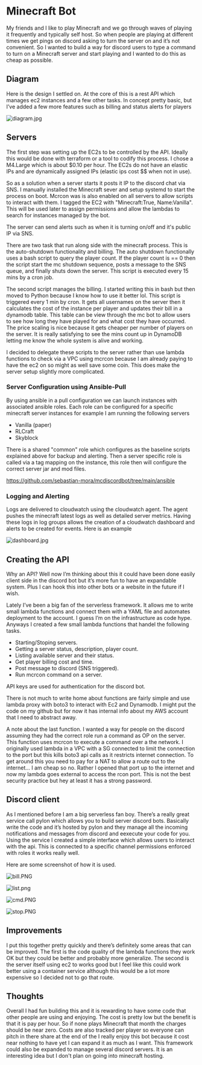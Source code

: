# Minecraft Bot

My friends and I like to play Minecraft and we go through waves of playing it frequently and typically self host. So when people are playing at different times we get pings on discord asking to turn the server on and it’s not convenient. So I wanted to build a way for discord users to type a command to turn on a Minecraft server and start playing and I wanted to do this as cheap as possible. 

## Diagram

Here is the design I settled on. At the core of this is a rest API which manages ec2 instances and a few other tasks. In concept pretty basic, but I’ve added a few more features such as billing and status alerts for players

![diagram.jpg](https://cdn.ruse.tech/imgs/aws-minecraft-bot/diagram.jpg)


## Servers

The first step was setting up the EC2s to be controlled by the API. Ideally this would be done with terraform or a tool to codify this process. I chose a M4.Large which is about $0.10 per hour. The EC2s do not have an elastic IPs and are dynamically assigned IPs (elastic ips cost $$ when not in use).

So as a solution when a server starts it posts it IP to the discord chat via SNS. I manually installed the Minecraft sever and setup systemd to start the process on boot. Mcrcon was is also enabled on all servers to allow scripts to interact with them. I tagged the EC2 with "Minecraft:True, Name:Vanilla". This will be used later to assign permissions and allow the lambdas to search for instances managed by the bot.

The server can send alerts such as when it is turning on/off and it's public IP via SNS.

There are two task that run along side with the minecraft process. This is the auto-shutdown functionality and billing. The auto shutdown functionally uses a bash script to query the player count. If the player count is == 0 then the script start the mc shutdown sequence, posts a message to the SNS queue, and finally shuts down the server. This script is executed every 15 mins by a cron job.

The second script manages the billing. I started writing this in bash but then moved to Python because I know how to use it better lol. This script is triggered every 1 min by cron. It gets all usernames on the server then it calculates the cost of the instance per player and updates their bill in a dynamodb table. This table can be view through the mc bot to allow users to see how long they have played for and what cost they have occurred. The price scaling is nice because it gets cheaper per number of players on the server. It is really satisfying to see the mins count up in DynamoDB letting me know the whole system is alive and working. 

I decided to delegate these scripts to the server rather than use lambda functions to check via a VPC using mcrcon because I am already paying to have the ec2 on so might as well save some coin. This does make the server setup slightly more complicated. 

### Server Configuration using Ansible-Pull

By using ansible in a pull configuration we can launch instances with associated ansible roles. Each role can be configured for a specific minecraft server instances for example I am running the following servers

* Vanilla (paper)
* RLCraft
* Skyblock

There is a shared "common" role which configures as the baseline scripts explained above for backup and alerting. Then a server specific role is called via a tag mapping on the instance, this role then will configure the correct server jar and mod files. 

https://github.com/sebastian-mora/mcdiscordbot/tree/main/ansible

### Logging and Alerting 

Logs are delivered to cloudwatch using the cloudwatch agent. The agent pushes the minecraft latest logs as well as detailed server metrics. Having these logs in log groups allows the creation of a cloudwatch dashboard and alerts to be created for events. Here is an example 

![dashboard.jpg](https://cdn.ruse.tech/imgs/aws-minecraft-bot/dashboard.jpg)


## Creating the API

Why an API? Well now I’m thinking about this it could have been done easily client side in the discord bot but it’s more fun to have an expandable system. Plus I can hook this into other bots or a website in the future if I wish.

Lately I’ve been a big fan of the serverless framework. It allows me to write small lambda functions and connect them with a YAML file and automates deployment to the account. I guess I’m on the infrastructure as code hype. Anyways I created a few small lambda functions that handel the following tasks.

* Starting/Stoping servers.
* Getting a server status, description, player count.
* Listing available server and their status.
* Get player billing cost and time.
* Post message to discord (SNS triggered).
* Run mcrcon command on a server.

API keys are used for authentication for the discord bot.

There is not much to write home about functions are fairly simple and use lambda proxy with boto3 to interact with Ec2 and Dynamodb. I might put the code on my github but for now it has internal info about my AWS account that I need to abstract away. 

A note about the last function. I wanted a way for people on the discord assuming they had the correct role run a command as OP on the server. This function uses mcrcon to execute a command over a the network. I originally used lambda in a VPC with a SG connected to limit the connection to the port but this kills boto3 api calls as it restricts internet connection. To get around this you need to pay for a NAT to allow a route out to the internet... I am cheap so no. Rather I opened that port up to the internet and now my lambda goes external to access the rcon port. This is not the best security practice but hey at least it has a strong password.


## Discord client

As I mentioned before I am a big serverless fan boy. There’s a really great service call pylon which allows you to build server discord bots. Basically write the code and it’s hosted by pylon and they manage all the incoming notifications and messages from discord and eexecute your code for you. Using the service I created a simple interface which allows users to interact with the api. This is connected to a specific channel permissions enforced with roles it works really well.

Here are some screenshot of how it is used.

![bill.PNG](https://cdn.ruse.tech/imgs/aws-minecraft-bot/bill.png)

![list.png](https://cdn.ruse.tech/imgs/aws-minecraft-bot/list.png)

![cmd.PNG](https://cdn.ruse.tech/imgs/aws-minecraft-bot/cmd.PNG)

![stop.PNG](https://cdn.ruse.tech/imgs/aws-minecraft-bot/stop.PNG)



## Improvements

I put this together pretty quickly and there’s definitely some areas that can be improved. The first is the code quality of the lambda functions they work OK but they could be better and probably more generalize. The second is the server itself using ec2 to works good but I feel like this could work better using a container service although this would be a lot more expensive so I decided not to go that route.

## Thoughts

Overall I had fun building this and it is rewarding to have some code that other people are using and enjoying. The cost is pretty low but the benefit is that it is pay per hour. So if none plays Minecraft that month the charges should be near zero. Costs are also tracked per player so everyone can pitch in there share at the end of the I really enjoy this bot because it cost near nothing to have yet I can expand it as much as I want. This framework could also be expanded to manage several discord servers. It is an interesting idea but I don't plan on going into minecraft hosting.
